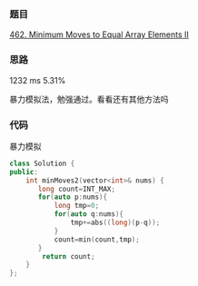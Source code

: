### 题目
[462. Minimum Moves to Equal Array Elements II](https://leetcode-cn.com/problems/minimum-moves-to-equal-array-elements-ii/submissions/)
### 思路
1232 ms 5.31%

暴力模拟法，勉强通过。看看还有其他方法吗
### 代码
暴力模拟
```c++
class Solution {
public:
    int minMoves2(vector<int>& nums) {
       long count=INT_MAX;
       for(auto p:nums){
           long tmp=0;
           for(auto q:nums){
               tmp+=abs((long)(p-q));
           }
           count=min(count,tmp);
       }
        return count;
    }
};
```
